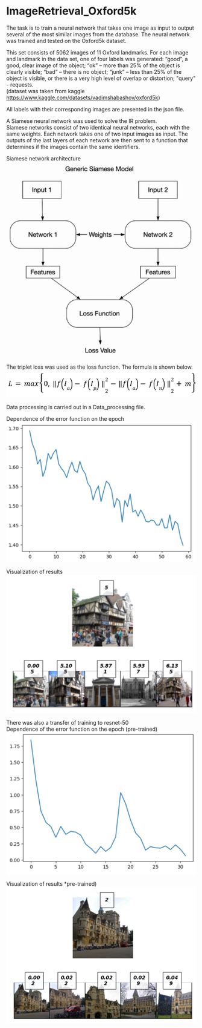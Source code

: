 # ImageRetrieval_Oxford5k

The task is to train a neural network that takes one image as input to output several of the most similar images from the database. The neural network was trained and tested on the Oxford5k dataset. <br/>

This set consists of 5062 images of 11 Oxford landmarks. For each image and landmark in the data set, one of four labels was generated: “good”, a good, clear image of the object; “ok” – more than 25% of the object is clearly visible; “bad” – there is no object; “junk” – less than 25% of the object is visible, or there is a very high level of overlap or distortion; "query" - requests. <br/>
(dataset was taken from kaggle https://www.kaggle.com/datasets/vadimshabashov/oxford5k)

All labels with their corresponding images are presented in the json file.

A Siamese neural network was used to solve the IR problem. <br/> 
Siamese networks consist of two identical neural networks, each with the same weights. Each network takes one of two input images as input. The outputs of the last layers of each network are then sent to a function that determines if the images contain the same identifiers. <br/>

Siamese network architecture
![Image alt](https://github.com/Marakuia/ImageRetrieval_Oxford5k/blob/main/inf/siamese)

The triplet loss was used as the loss function. The formula is shown below. <br/>
![Image alt](https://github.com/Marakuia/ImageRetrieval_Oxford5k/blob/main/inf/triplet)

Data processing is carried out in a Data_processing file. <br/>

Dependence of the error function on the epoch
![Image alt](https://github.com/Marakuia/ImageRetrieval_Oxford5k/blob/main/IR/loss_siamese)

Visualization of results
![Image alt](https://github.com/Marakuia/ImageRetrieval_Oxford5k/blob/main/IR/visual_siamese)

There was also a transfer of training to resnet-50 <br/>
Dependence of the error function on the epoch (pre-trained)
![Image alt](https://github.com/Marakuia/ImageRetrieval_Oxford5k/blob/main/IR_resnet/loss_resnet)

Visualization of results *pre-trained)
![Image alt](https://github.com/Marakuia/ImageRetrieval_Oxford5k/blob/main/IR_resnet/visual_resnet)
